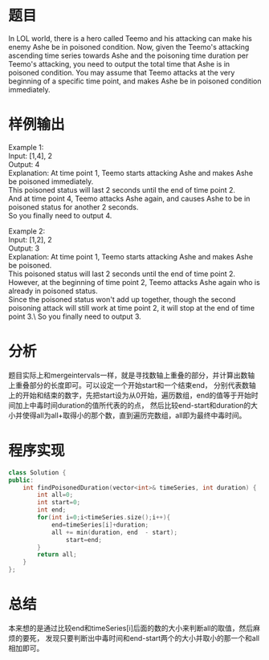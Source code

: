 # 题目
In LOL world, there is a hero called Teemo and his attacking can make his enemy Ashe be in poisoned condition.
Now, given the Teemo's attacking ascending time series towards Ashe and the poisoning time duration per Teemo's attacking, 
you need to output the total time that Ashe is in poisoned condition. 
You may assume that Teemo attacks at the very beginning of a specific time point, and makes Ashe be in poisoned condition immediately.
# 样例输出
Example 1:\
Input: [1,4], 2\
Output: 4\
Explanation: At time point 1, Teemo starts attacking Ashe and makes Ashe be poisoned immediately. \
This poisoned status will last 2 seconds until the end of time point 2. \
And at time point 4, Teemo attacks Ashe again, and causes Ashe to be in poisoned status for another 2 seconds. \
So you finally need to output 4.

Example 2:\
Input: [1,2], 2\
Output: 3\
Explanation: At time point 1, Teemo starts attacking Ashe and makes Ashe be poisoned. \
This poisoned status will last 2 seconds until the end of time point 2. \
However, at the beginning of time point 2, Teemo attacks Ashe again who is already in poisoned status. \
Since the poisoned status won't add up together, though the second poisoning attack will still work at time point 2, it will stop at the end of time point 3.\ 
So you finally need to output 3.
# 分析
题目实际上和mergeintervals一样，就是寻找数轴上重叠的部分，并计算出数轴上重叠部分的长度即可。可以设定一个开始start和一个结束end，
分别代表数轴上的开始和结束的数字，先把start设为从0开始，遍历数组，end的值等于开始时间加上中毒时间duration的值所代表的的点，
然后比较end-start和duration的大小并使得all为all+取得小的那个数，直到遍历完数组，all即为最终中毒时间。
# 程序实现
```cpp
class Solution {
public:
    int findPoisonedDuration(vector<int>& timeSeries, int duration) {
        int all=0;
        int start=0;
        int end;
        for(int i=0;i<timeSeries.size();i++){
            end=timeSeries[i]+duration;
            all += min(duration, end  - start);
                start=end;
        }
        return all;
    }
};
```
# 总结
本来想的是通过比较end和timeSeries[i]后面的数的大小来判断all的取值，然后麻烦的要死，
发现只要判断出中毒时间和end-start两个的大小并取小的那一个和all相加即可。

